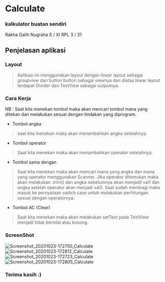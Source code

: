 # Calculate
### kalkulator buatan sendiri
Rakha Galih Nugraha S / XI RPL 3 / 31

## Penjelasan aplikasi
### Layout
> Aplikasi ini menggunakan layout dengan linear layout sebagai groupview dan button button sebagai viewnya dan diatas linear layout terdapat Divider dan TextView sebagai outputnya.
### Cara Kerja
NB : Saat kita menekan tombol maka akan mencari tombol mana yang ditekan dan melakukan sesuai dengan tindakan yang diprogram.
- Tombol angka
> saat kita menekan maka akan menambahkan angka setelahnya.
- Tombol operator
> Saat kita menekan maka akan menambahkan operator setelahnya.
- Tombol sama dengan
> Saat kita menekan maka akan mencari mana yang angka dan mana yang operator menggunakan Scanner. Jika operator ditemukan maka akan melakukan .trim() dan angka sebelumnya akan menjadil val1 dan angka setelah operator akan menjadi val2. Saat sudah membagi maka masuk ke pernyataan switch case untuk melakukan perhitungan sesuai dengan operatornya.
- Tombol AC (Clear)
> Saat kita menekan maka akan melakukan setText pada TextView menjadi tidak bernilai atau kosong.

### ScreenShot
![Screenshot_20201023-172750_Calculate](https://user-images.githubusercontent.com/54633534/96994192-8e145500-1556-11eb-9ef5-851c11520db9.jpg)
![Screenshot_20201023-172812_Calculate](https://user-images.githubusercontent.com/54633534/96994198-9076af00-1556-11eb-8933-c2b8a8300124.jpg)
![Screenshot_20201023-172723_Calculate](https://user-images.githubusercontent.com/54633534/96994208-940a3600-1556-11eb-9184-76bc75d01e05.jpg)
![Screenshot_20201023-172805_Calculate](https://user-images.githubusercontent.com/54633534/96994214-95d3f980-1556-11eb-8393-b932721c82e3.jpg)

### Terima kasih :)
